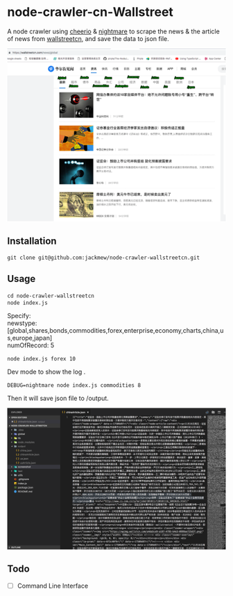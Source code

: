 # node-crawler-cn-Wallstreet

A node crawler using [cheerio](https://github.com/cheeriojs/cheerio) & [nightmare](https://github.com/segmentio/nightmare) to scrape the news & the article of news from [wallstreetcn](https://wallstreetcn.com/news/global), and save the data to json file.   

![wallstreetcn](https://github.com/jackmew/node-crawler-wallstreetcn/blob/master/screenshot/wallstreetCn.png?raw=true)

## Installation

```
git clone git@github.com:jackmew/node-crawler-wallstreetcn.git  
```

## Usage  
```
cd node-crawler-wallstreetcn  
node index.js
```  

Specify:   
newstype: [global,shares,bonds,commodities,forex,enterprise,economy,charts,china,us,europe,japan]  
numOfRecord: 5  

```
node index.js forex 10
```  

Dev mode to show the log  .

```
DEBUG=nightmare node index.js commodities 8
```  

Then it will save json file to /output.  

![saveToJsonFile](https://github.com/jackmew/node-crawler-wallstreetcn/blob/master/screenshot/saveToJsonFile.png?raw=true)

## Todo
- [ ] Command Line Interface
